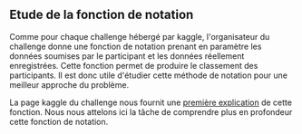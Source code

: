 ## Etude de la fonction de notation

Comme pour chaque challenge hébergé par kaggle, l'organisateur du challenge donne une fonction de notation prenant en paramètre les données soumises par le participant et les données réellement enregistrées. Cette fonction permet de produire le classement des participants. Il est donc utile d'étudier cette méthode de notation pour une meilleur approche du problème.

La page kaggle du challenge nous fournit une [première explication](https://www.kaggle.com/c/expedia-hotel-recommendations/details/evaluation) de cette fonction. Nous nous attelons ici la tâche de comprendre plus en profondeur cette fonction de notation.


